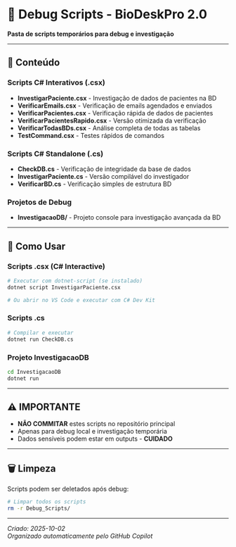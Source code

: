 # 🔧 Debug Scripts - BioDeskPro 2.0

**Pasta de scripts temporários para debug e investigação**

---

## 📂 Conteúdo

### Scripts C# Interativos (.csx)
- **InvestigarPaciente.csx** - Investigação de dados de pacientes na BD
- **VerificarEmails.csx** - Verificação de emails agendados e enviados
- **VerificarPacientes.csx** - Verificação rápida de dados de pacientes
- **VerificarPacientesRapido.csx** - Versão otimizada da verificação
- **VerificarTodasBDs.csx** - Análise completa de todas as tabelas
- **TestCommand.csx** - Testes rápidos de comandos

### Scripts C# Standalone (.cs)
- **CheckDB.cs** - Verificação de integridade da base de dados
- **InvestigarPaciente.cs** - Versão compilável do investigador
- **VerificarBD.cs** - Verificação simples de estrutura BD

### Projetos de Debug
- **InvestigacaoDB/** - Projeto console para investigação avançada da BD

---

## 🚀 Como Usar

### Scripts .csx (C# Interactive)
```bash
# Executar com dotnet-script (se instalado)
dotnet script InvestigarPaciente.csx

# Ou abrir no VS Code e executar com C# Dev Kit
```

### Scripts .cs
```bash
# Compilar e executar
dotnet run CheckDB.cs
```

### Projeto InvestigacaoDB
```bash
cd InvestigacaoDB
dotnet run
```

---

## ⚠️ IMPORTANTE

- **NÃO COMMITAR** estes scripts no repositório principal
- Apenas para debug local e investigação temporária
- Dados sensíveis podem estar em outputs - **CUIDADO**

---

## 🗑️ Limpeza

Scripts podem ser deletados após debug:
```bash
# Limpar todos os scripts
rm -r Debug_Scripts/
```

---

*Criado: 2025-10-02*  
*Organizado automaticamente pelo GitHub Copilot*
